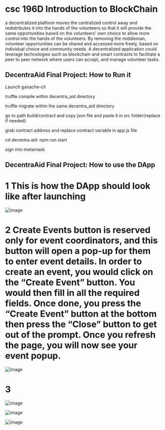 # csc 196D Introduction to BlockChain

a decentralized platform moves the centralized control away and redistributes it into the hands of the volunteers so that it will provide the same opportunities based on the volunteers' own choice to allow more control into the hands of the volunteers. By removing the middleman, volunteer opportunities can be shared and accessed more freely, based on individual choice and community needs. A decentralized application could leverage technologies such as blockchain and smart contracts to facilitate a peer to peer network where users can accept, and manage volunteer tasks. 

##  DecentraAid Final Project: How to Run it

Launch ganache-cli

truffle compile within decentra_aid directory

truffle migrate within the same decentra_aid directory

go to path build/contract and copy json file and paste it in src folder(replace if needed)

grab contract address and replace contract variable in app.js file

cd decentra aid: npm run start

sign into metamask

##  DecentraAid Final Project: How to use the DApp
# 1 This is how the DApp should look like after launching
![image](https://github.com/user-attachments/assets/a4986832-69a8-4bc8-a8eb-ac14baa08812)
# 2 Create Events button is reserved only for event coordinators, and this button will open a pop-up for them to enter event details. In order to create an event, you would click on the “Create Event” button. You would then fill in all the required fields. Once done, you press the “Create Event” button at the bottom then press the “Close” button to get out of the prompt. Once you refresh the page, you will now see your event popup.

![image](https://github.com/user-attachments/assets/460ee41e-3374-440f-890b-85970cc8c71e)
# 3
![image](https://github.com/user-attachments/assets/c197c127-a6e8-4cdb-bb83-2418c9499498)

![image](https://github.com/user-attachments/assets/b9e2e985-3508-43da-a0e8-99d2df6018fe)

![image](https://github.com/user-attachments/assets/e6f5686e-4f14-4229-a66c-cc3605cb2748)

